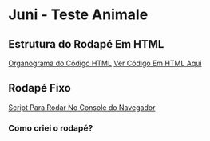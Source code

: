 # Juni - Teste Animale

## Estrutura do Rodapé Em HTML

[Organograma do Código HTML](https://whimsical.com/embed/H8xjMLif1GLHBTZzA9Ex1u)
[Ver Código Em HTML Aqui](http://google.com/)

## Rodapé Fixo

[Script Para Rodar No Console do Navegador](http://google.com/)

### Como criei o rodapé?
